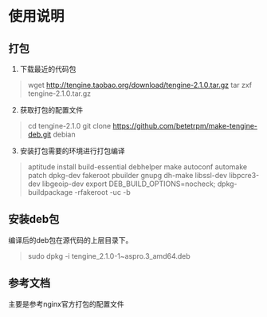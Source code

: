 使用说明
===
## 打包
 1. 下载最近的代码包
> wget http://tengine.taobao.org/download/tengine-2.1.0.tar.gz
> tar zxf tengine-2.1.0.tar.gz

 2. 获取打包的配置文件
> cd tengine-2.1.0
> git clone https://github.com/betetrpm/make-tengine-deb.git debian

 3. 安装打包需要的环境进行打包编译
> aptitude install  build-essential debhelper make autoconf automake patch dpkg-dev  fakeroot pbuilder gnupg dh-make libssl-dev libpcre3-dev libgeoip-dev
> export DEB_BUILD_OPTIONS=nocheck; dpkg-buildpackage -rfakeroot -uc -b

## 安装deb包
 编译后的deb包在源代码的上层目录下。
> sudo dpkg -i tengine_2.1.0-1~aspro.3_amd64.deb

## 参考文档   
  主要是参考nginx官方打包的配置文件       
